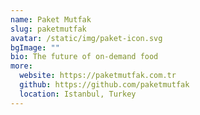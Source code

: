 ```yaml
---
name: Paket Mutfak
slug: paketmutfak
avatar: /static/img/paket-icon.svg
bgImage: ""
bio: The future of on-demand food
more:
  website: https://paketmutfak.com.tr
  github: https://github.com/paketmutfak
  location: Istanbul, Turkey
---
```


